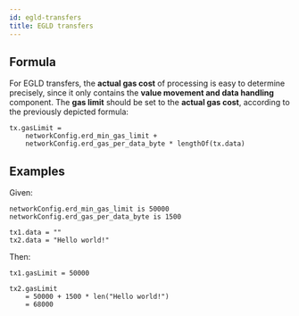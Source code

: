 ```yaml
---
id: egld-transfers
title: EGLD transfers
---
```


## Formula

For EGLD transfers, the **actual gas cost** of processing is easy to determine precisely, since it only contains the **value movement and data handling** component. The **gas limit** should be set to the **actual gas cost**, according to the previously depicted formula:

```
tx.gasLimit = 
    networkConfig.erd_min_gas_limit + 
    networkConfig.erd_gas_per_data_byte * lengthOf(tx.data)
```

## Examples

Given:

```
networkConfig.erd_min_gas_limit is 50000
networkConfig.erd_gas_per_data_byte is 1500

tx1.data = ""
tx2.data = "Hello world!"
```

Then:

```
tx1.gasLimit = 50000

tx2.gasLimit 
    = 50000 + 1500 * len("Hello world!") 
    = 68000
```
